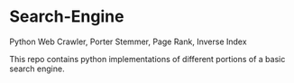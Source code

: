 # Search-Engine
Python Web Crawler, Porter Stemmer, Page Rank, Inverse Index

This repo contains python implementations of different portions of a basic search engine.
